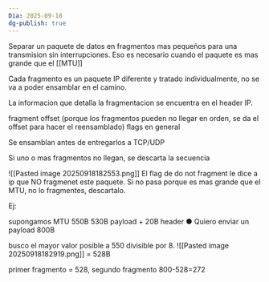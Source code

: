 ```yaml
---
Dia: 2025-09-18
dg-publish: true
---
```

Separar un paquete de datos en fragmentos mas pequeños para una transmision sin interrupciones. Eso es necesario cuando el paquete es mas grande que el [[MTU]]

Cada fragmento es un paquete IP diferente y tratado individualmente, no se va a poder ensamblar en el camino.

La informacion que detalla la fragmentacion se encuentra en el header IP. 

fragment offset (porque los fragmentos pueden no llegar en orden, se da el offset para hacer el reensamblado)
flags en general 

Se ensamblan antes de entregarlos a TCP/UDP

Si uno o mas fragmentos no llegan, se descarta la secuencia

![[Pasted image 20250918182553.png]]
El flag de do not fragment le dice a ip que NO fragmenet este paquete. Si no pasa porque es mas grande que el MTU, no lo fragmentes, descartalo.

Ej:

supongamos MTU 550B
530B payload + 20B header
● Quiero enviar un payload 800B


busco el mayor valor posible a 550 divisible por 8.
![[Pasted image 20250918182919.png]]
= 528B

primer fragmento = 528, segundo fragmento 800-528=272